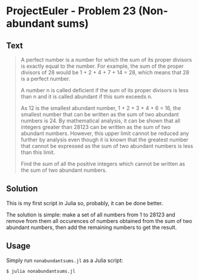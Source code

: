 # ProjectEuler - Problem 23 (Non-abundant sums)
## Text
> A perfect number is a number for which the sum of its proper divisors is exactly equal to the number. For example, the sum of the proper divisors of 28 would be 1 + 2 + 4 + 7 + 14 = 28, which means that 28 is a perfect number.
>
> A number n is called deficient if the sum of its proper divisors is less than n and it is called abundant if this sum exceeds n.
>
> As 12 is the smallest abundant number, 1 + 2 + 3 + 4 + 6 = 16, the smallest number that can be written as the sum of two abundant numbers is 24. By mathematical analysis, it can be shown that all integers greater than 28123 can be written as the sum of two abundant numbers. However, this upper limit cannot be reduced any further by analysis even though it is known that the greatest number that cannot be expressed as the sum of two abundant numbers is less than this limit.
>
> Find the sum of all the positive integers which cannot be written as the sum of two abundant numbers.

## Solution
This is my first script in Julia so, probably, it can be done better.

The solution is simple: make a set of all numbers from 1 to 28123 and remove from them all occurences of numbers obtained from the sum of two abundant numbers, then add the remaining numbers to get the result.

## Usage
Simply run `nonabundantsums.jl` as a Julia script:
```
$ julia nonabundantsums.jl
```
